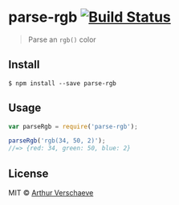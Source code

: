 # parse-rgb [![Build Status](https://travis-ci.org/arthurvr/parse-rgb.svg?branch=master)](https://travis-ci.org/arthurvr/parse-rgb)

> Parse an `rgb()` color


## Install

```
$ npm install --save parse-rgb
```


## Usage

```js
var parseRgb = require('parse-rgb');

parseRgb('rgb(34, 50, 2)');
//=> {red: 34, green: 50, blue: 2}
```


## License

MIT © [Arthur Verschaeve](http://arthurverschaeve.be)
